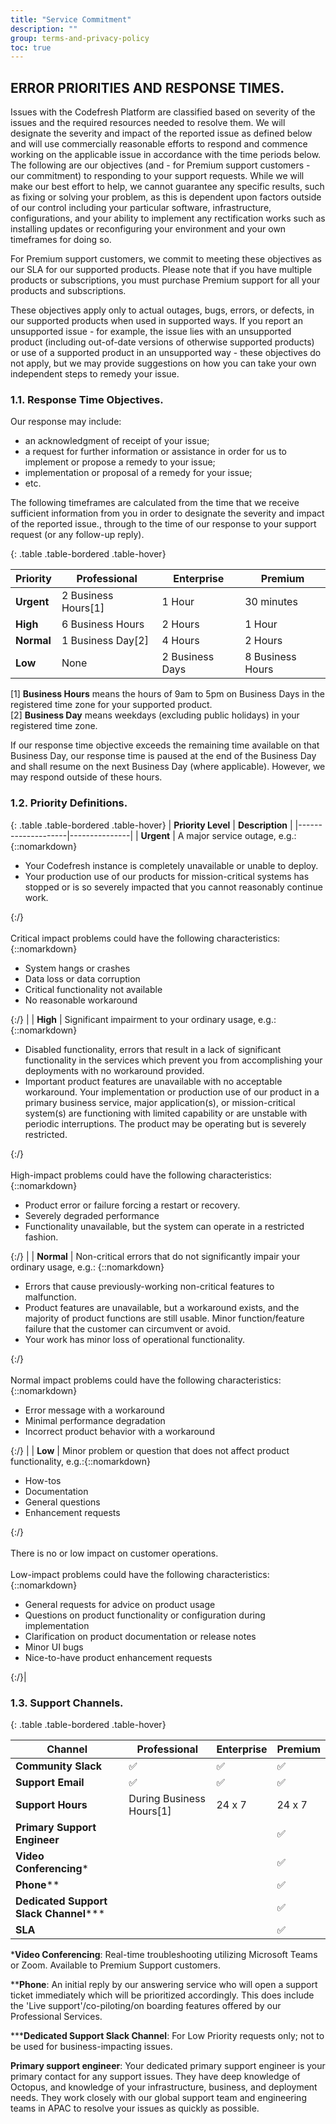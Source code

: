 ```yaml
---
title: "Service Commitment"
description: ""
group: terms-and-privacy-policy
toc: true
---
```



## ERROR PRIORITIES AND RESPONSE TIMES.

Issues with the Codefresh Platform are classified based on severity of the issues and the required resources needed to resolve them. We will designate the severity and impact of the reported issue as defined below and will use commercially reasonable efforts to respond and commence working on the applicable issue in accordance with the time periods below.  The following are our objectives (and - for Premium support customers - our commitment) to responding to your support requests. While we will make our best effort to help, we cannot guarantee any specific results, such as fixing or solving your problem, as this is dependent upon factors outside of our control including your particular software, infrastructure, configurations, and your ability to implement any rectification works such as installing updates or reconfiguring your environment and your own timeframes for doing so.

For Premium support customers, we commit to meeting these objectives as our SLA for our supported products. Please note that if you have multiple products or subscriptions, you must purchase Premium support for all your products and subscriptions. 


These objectives apply only to actual outages, bugs, errors, or defects, in our supported products when used in supported ways. If you report an unsupported issue - for example, the issue lies with an unsupported product (including out-of-date versions of otherwise supported products) or use of a supported product in an unsupported way - these objectives do not apply, but we may provide suggestions on how you can take your own independent steps to remedy your issue. 
  


### 1.1. Response Time Objectives. 

Our response may include:
  
* an acknowledgment of receipt of your issue; 
* a request for further information or assistance in order for us to implement or propose a remedy to your issue; 
* implementation or proposal of a remedy for your issue; 
* etc.

The following timeframes are calculated from the time that we receive sufficient information from you in order to designate the severity and impact of the reported issue., through to the time of our response to your support request (or any follow-up reply). 

{: .table .table-bordered .table-hover}

| **Priority**  | **Professional**        | **Enterprise** | **Premium**  |
|-----------|---------------------|-----------|----------|
| **Urgent**    | 2 Business Hours[1] | 1 Hour    | 30 minutes |
| **High**      | 6 Business Hours    | 2 Hours   | 1 Hour   |
| **Normal**    | 1 Business Day[2]   | 4 Hours   | 2 Hours  |
| **Low**       | None                | 2 Business Days | 8 Business Hours |

[1] **Business Hours** means the hours of 9am to 5pm on Business Days in the registered time zone for your supported product.  
[2] **Business Day** means weekdays (excluding public holidays) in your registered time zone.



If our response time objective exceeds the remaining time available on that Business Day, our response time is paused at the end of the Business Day and shall resume on the next Business Day (where applicable). However, we may respond outside of these hours. 


### 1.2. Priority Definitions.

{: .table .table-bordered .table-hover}
| **Priority Level** | **Description** |
|--------------------|---------------|
| **Urgent**  | A major service outage, e.g.: {::nomarkdown}<ul><li>Your Codefresh instance is completely unavailable or unable to deploy.</li><li> Your production use of our products for mission-critical systems has stopped or is so severely impacted that you cannot reasonably continue work.</li></ul>{:/} <br><br> Critical impact problems could have the following characteristics:{::nomarkdown}<ul><li>System hangs or crashes</li><li>Data loss or data corruption</li><li>Critical functionality not available</li><li>No reasonable workaround</li></ul>{:/} |
| **High**  | Significant impairment to your ordinary usage, e.g.: {::nomarkdown}<ul><li>Disabled functionality, errors that result in a lack of significant functionality in the services which prevent you from accomplishing your deployments with no workaround provided.</li><li>Important product features are unavailable with no acceptable workaround. Your implementation or production use of our product in a primary business service, major application(s), or mission-critical system(s) are functioning with limited capability or are unstable with periodic interruptions. The product may be operating but is severely restricted.</li></ul>{:/} <br><br> High-impact problems could have the following characteristics: {::nomarkdown}<ul><li>Product error or failure forcing a restart or recovery.</li><li>Severely degraded performance</li><li>Functionality unavailable, but the system can operate in a restricted fashion.</li></ul>{:/} |
| **Normal**  | Non-critical errors that do not significantly impair your ordinary usage, e.g.: {::nomarkdown}<ul><li>Errors that cause previously-working non-critical features to malfunction.</li><li>Product features are unavailable, but a workaround exists, and the majority of product functions are still usable. Minor function/feature failure that the customer can circumvent or avoid.</li><li>Your work has minor loss of operational functionality.</li> </ul>{:/}<br><br>Normal impact problems could have the following characteristics:{::nomarkdown}<ul><li>Error message with a workaround</li><li>Minimal performance degradation</li><li>Incorrect product behavior with a workaround</li></ul>{:/} |
| **Low**  | Minor problem or question that does not affect product functionality, e.g.:{::nomarkdown}<ul><li>How-tos</li><li>Documentation</li><li>General questions</li><li>Enhancement requests</li></ul>{:/} <br><br> There is no or low impact on customer operations. <br><br> Low-impact problems could have the following characteristics:{::nomarkdown}<ul><li>General requests for advice on product usage</li><li>Questions on product functionality or configuration during implementation</li><li>Clarification on product documentation or release notes</li><li>Minor UI bugs</li><li> Nice-to-have product enhancement requests</li></ul>{:/}|


### 1.3. Support Channels. 

{: .table .table-bordered .table-hover}

| **Channel**                          | **Professional**        | **Enterprise** | **Premium**  |
|--------------------------------------|------------------------|---------------|-------------|
| **Community Slack**                  | ✅                      | ✅            | ✅         |
| **Support Email**                     |  ✅                     | ✅           | ✅         |
| **Support Hours**                     | During Business Hours[1] | 24 x 7      | 24 x 7      |
| **Primary Support Engineer**          |                        |               | ✅          |
| **Video Conferencing***               |                        |               | ✅          |
| **Phone****                           |                        |               | ✅          |
| **Dedicated Support Slack Channel*****|                        |               | ✅          |
| **SLA**                               |                        |               | ✅          |




***Video Conferencing**: Real-time troubleshooting utilizing Microsoft Teams or Zoom. Available to Premium Support customers.

****Phone**: An initial reply by our answering service who will open a support ticket immediately which will be prioritized accordingly. This does include the 'Live support'/co-piloting/on boarding features offered by our Professional Services.

*****Dedicated Support Slack Channel**: For Low Priority requests only; not to be used for business-impacting issues.

**Primary support engineer**: Your dedicated primary support engineer is your primary contact for any support issues. They have deep knowledge of Octopus, and knowledge of your infrastructure, business, and deployment needs. They work closely with our global support team and engineering teams in APAC to resolve your issues as quickly as possible.

 
